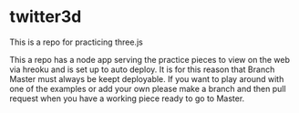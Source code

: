# twitter3d

This is a repo for practicing three.js

This a  repo has a node app serving the practice pieces to view on the web via hreoku and is set up to auto deploy. It is for this reason that Branch Master must always be keept deployable. If you want to play around with one of the examples or add your own please make a branch and then pull request when you have a working piece ready to go to Master.
